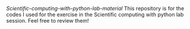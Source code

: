 *Scientific-computing-with-python-lab-material*
This repository is for the codes I used for the exercise in the Scientific computing with python lab session. Feel free to review them!
